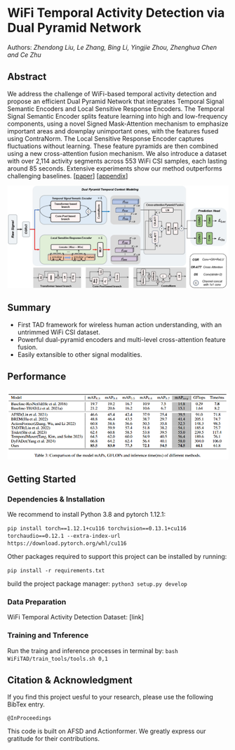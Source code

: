 # WiFi Temporal Activity Detection via Dual Pyramid Network
Authors: *Zhendong Liu, Le Zhang, Bing Li, Yingjie Zhou, Zhenghua Chen and Ce Zhu*

## Abstract
We address the challenge of WiFi-based temporal activity detection and  propose an efficient Dual Pyramid Network that integrates Temporal Signal Semantic Encoders and Local Sensitive Response Encoders. The Temporal Signal Semantic Encoder splits feature learning into high and low-frequency components, using a novel Signed Mask-Attention mechanism to emphasize important areas and downplay unimportant ones, with the features fused using ContraNorm. The Local Sensitive Response Encoder captures fluctuations without learning. These feature pyramids are then combined using a new cross-attention fusion mechanism. We also introduce a dataset with over 2,114 activity segments across 553 WiFi CSI samples, each lasting around 85 seconds. Extensive experiments show our method outperforms challenging baselines. [[paper](https://github.com/AVC2-UESTC/WiFiTAD/blob/main/mainPaper.pdf)] [[appendix](https://github.com/AVC2-UESTC/WiFiTAD/blob/main/Appendix.pdf)] 

 <p align="center">
 <img width="700" src="figures/framework.jpg">
 </p>

## Summary 
- First TAD framework for wireless human action understanding, with an untrimmed WiFi CSI dataset.
- Powerful dual-pyramid encoders and multi-level cross-attention feature fusion.
- Easily extansible to other signal modalities.

## Performance

![](figures/performance.png)

## Getting Started
### Dependencies & Installation
We recommend to install Python 3.8 and pytorch 1.12.1: 

`pip install torch==1.12.1+cu116 torchvision==0.13.1+cu116 torchaudio==0.12.1 --extra-index-url https://download.pytorch.org/whl/cu116`

Other packages required to support this project can be installed by running:

`pip install -r requirements.txt`

build the project package manager: `python3 setup.py develop`

### Data Preparation
WiFi Temporal Activity Detection Dataset: [link]
<!-- (https://drive.google.com/file/d/1gy0ppFtypVTtgBfrFzdMJUbXTb1MbPSK/view?usp=drive_link) -->

### Training and Tnference
Run the traing and inference processes in terminal by: `bash WiFiTAD/train_tools/tools.sh 0,1`

## Citation & Acknowledgment
If you find this project uesful to your research, please use the following BibTex entry.
```
@InProceedings
```

This code is built on AFSD and Actionformer. We greatly express our gratitude for their contributions.
